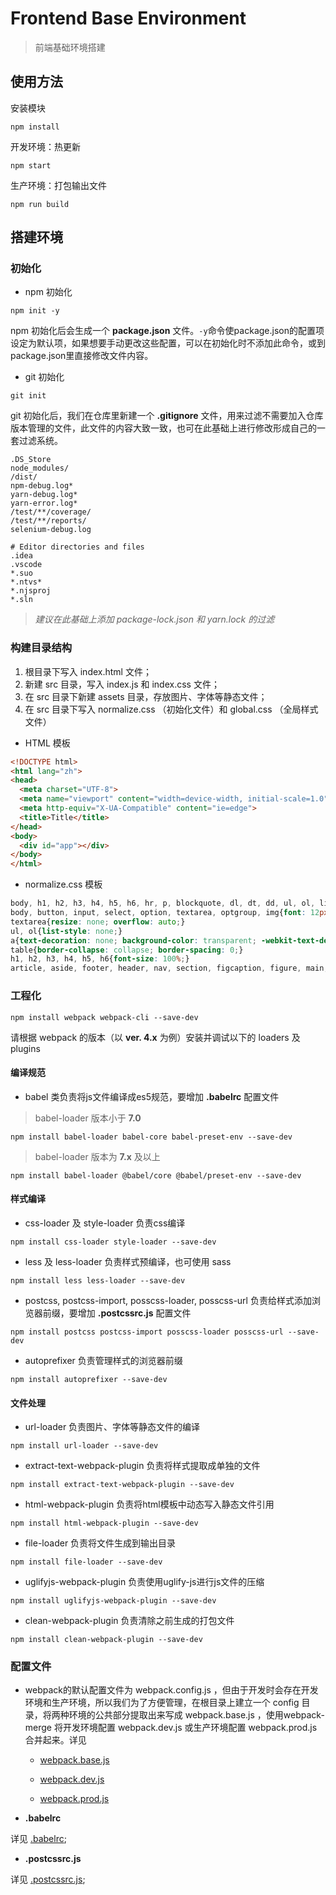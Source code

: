 # Frontend Base Environment

> 前端基础环境搭建

## 使用方法

安装模块

```
npm install
```

开发环境：热更新
```
npm start
```

生产环境：打包输出文件
```
npm run build
```

## 搭建环境

### 初始化

* npm 初始化

```
npm init -y
```

npm 初始化后会生成一个 **package.json** 文件。`-y`命令使package.json的配置项设定为默认项，如果想要手动更改这些配置，可以在初始化时不添加此命令，或到package.json里直接修改文件内容。

* git 初始化

```
git init
```

git 初始化后，我们在仓库里新建一个 **.gitignore** 文件，用来过滤不需要加入仓库版本管理的文件，此文件的内容大致一致，也可在此基础上进行修改形成自己的一套过滤系统。

```
.DS_Store
node_modules/
/dist/
npm-debug.log*
yarn-debug.log*
yarn-error.log*
/test/**/coverage/
/test/**/reports/
selenium-debug.log

# Editor directories and files
.idea
.vscode
*.suo
*.ntvs*
*.njsproj
*.sln
```

> *建议在此基础上添加 package-lock.json 和 yarn.lock 的过滤*

### 构建目录结构

1. 根目录下写入 index.html 文件；
2. 新建 src 目录，写入 index.js 和 index.css 文件；
3. 在 src 目录下新建 assets 目录，存放图片、字体等静态文件；
4. 在 src 目录下写入 normalize.css （初始化文件）和 global.css （全局样式文件）

* HTML 模板

```html
<!DOCTYPE html>
<html lang="zh">
<head>
  <meta charset="UTF-8">
  <meta name="viewport" content="width=device-width, initial-scale=1.0">
  <meta http-equiv="X-UA-Compatible" content="ie=edge">
  <title>Title</title>
</head>
<body>
  <div id="app"></div>
</body>
</html>
```

* normalize.css 模板

```css
body, h1, h2, h3, h4, h5, h6, hr, p, blockquote, dl, dt, dd, ul, ol, li, pre, form, fieldset, lengend, label, button, input, select, option, textarea, optgroup, table, thead, tbody, tfoot, tr, th, td, div, span, img, a, em, i, iframe, :before, :after{box-sizing: border-box; margin: 0; padding: 0;}
body, button, input, select, option, textarea, optgroup, img{font: 12px/1 "Helvetica Neue", Helvetica, Arial, "PingFang SC", "Hiragino Sans GB", "Heiti SC", "Microsoft YaHei", "WenQuanYi Micro Hei", sans-serif; outline: none; border: none;}
textarea{resize: none; overflow: auto;}
ul, ol{list-style: none;}
a{text-decoration: none; background-color: transparent; -webkit-text-decoration-skip: objects;}
table{border-collapse: collapse; border-spacing: 0;}
h1, h2, h3, h4, h5, h6{font-size: 100%;}
article, aside, footer, header, nav, section, figcaption, figure, main, details, menu{display: block; box-sizing: border-box; margin: 0; padding: 0;}
```

### 工程化

```
npm install webpack webpack-cli --save-dev
```

请根据 webpack 的版本（以 **ver. 4.x** 为例）安装并调试以下的 loaders 及 plugins

#### 编译规范

* babel 类负责将js文件编译成es5规范，要增加 **.babelrc** 配置文件

> babel-loader 版本小于 **7.0**
```
npm install babel-loader babel-core babel-preset-env --save-dev
```

> babel-loader 版本为 **7.x** 及以上
```
npm install babel-loader @babel/core @babel/preset-env --save-dev
```

#### 样式编译

* css-loader 及 style-loader 负责css编译

```
npm install css-loader style-loader --save-dev
```

* less 及 less-loader 负责样式预编译，也可使用 sass

```
npm install less less-loader --save-dev
```

* postcss, postcss-import, posscss-loader, posscss-url 负责给样式添加浏览器前缀，要增加 **.postcssrc.js** 配置文件

```
npm install postcss postcss-import posscss-loader posscss-url --save-dev
```

* autoprefixer 负责管理样式的浏览器前缀

```
npm install autoprefixer --save-dev
```

#### 文件处理

* url-loader 负责图片、字体等静态文件的编译

```
npm install url-loader --save-dev
```

* extract-text-webpack-plugin 负责将样式提取成单独的文件

```
npm install extract-text-webpack-plugin --save-dev
```

* html-webpack-plugin 负责将html模板中动态写入静态文件引用

```
npm install html-webpack-plugin --save-dev
```

* file-loader 负责将文件生成到输出目录

```
npm install file-loader --save-dev
```

* uglifyjs-webpack-plugin 负责使用uglify-js进行js文件的压缩

```
npm install uglifyjs-webpack-plugin --save-dev
```

* clean-webpack-plugin 负责清除之前生成的打包文件

```
npm install clean-webpack-plugin --save-dev
```

### 配置文件

* webpack的默认配置文件为 webpack.config.js ，但由于开发时会存在开发环境和生产环境，所以我们为了方便管理，在根目录上建立一个 config 目录，将两种环境的公共部分提取出来写成 webpack.base.js ，使用webpack-merge 将开发环境配置 webpack.dev.js 或生产环境配置 webpack.prod.js 合并起来。详见

  + [webpack.base.js](./config/webpack.base.js)

  + [webpack.dev.js](./config/webpack.dev.js)

  + [webpack.prod.js](./config/webpack.prod.js)

* **.babelrc**

详见 [.babelrc](../.babelrc);

* **.postcssrc.js**

详见 [.postcssrc.js](../.postcssrc.js);

